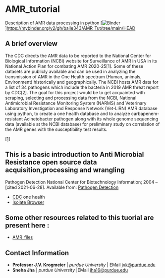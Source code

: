 # AMR_tutorial
Description of AMR data processing in python
[![Binder](https://mybinder.org/badge_logo.svg)]https://mybinder.org/v2/gh/baile343/AMR_Tut/tree/main/HEAD

## A brief overview

 The CDC directs the AMR data to be reported to the National Center for Biological Information (NCBI) website for Surveillance of AMR in USA in its National Action Plan for combating AMR 2020-25[1]. Some of these datasets are publicly available and can be used in analyzing the transmission of AMR in the One Health spectrum (Human, animals, Environment) historically and geographically. The NCBI hosts AMR data for a list of 34 pathogens which include the bacteria in 2019 AMR threat report by CDC[2]. The goal for this project would be to get acquainted with scraping, selecting and processing data from the NCBI, National Antimicrobial Resistance Monitoring System (NARMS) and Veterinary Laboratory Investigation and Response Network (Vet-LIRN) AMR database using python, to create a one health database and to analyze carbapenem-resistant Acinetobacter pathogen along with its whole genome sequencing data (available at the NCBI database) for preliminary study on correlation of the AMR genes with the susceptibility test results.
 
[[1]](https://aspe.hhs.gov/system/files/pdf/264126/CARB-National-Action-Plan-2020-2025.pdf)

## This is a basic introduction to Anti Microbial Resistance open source data acquisition,processing and wrangling
Pathogen Detection National Center for Biotechnology Information; 2004 – [cited 2021-06-28]. Available from: [Pathogen Detection](https://www.ncbi.nlm.nih.gov/pathogens/ )
- [CDC](https://www.cdc.gov/drugresistance/biggest-threats.html) one health
- [Isolate Browser](https://www.ncbi.nlm.nih.gov/pathogens/isolates/)

## Some other resources related to this tuorial are present here :
- [AMR_files](https://purdue0-my.sharepoint.com/:f:/g/personal/jha16_purdue_edu/EvldCBvEgjZCjXzNhPE5hV0BL8W2MXLLd_Kx1U8He2p9FQ?e=ELGr3o)


## Contact Information 
- **Professor J.V. Krogmeier** | *purdue University* | EMail [jvk@purdue.edu](jvk@purdue.edu)
- **Sneha Jha** | *purdue University* |EMail [jha16@purdue.edu](jvk@purdue.edu)
